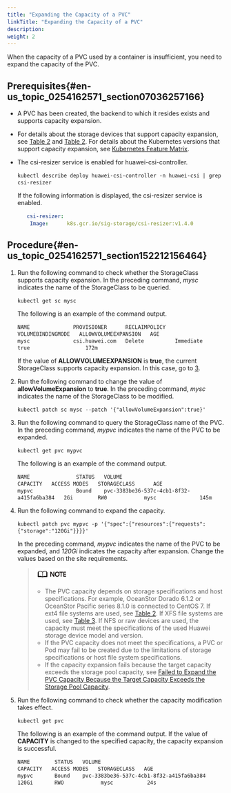 ```yaml
---
title: "Expanding the Capacity of a PVC"
linkTitle: "Expanding the Capacity of a PVC"
description: 
weight: 2
---
```


When the capacity of a PVC used by a container is insufficient, you need to expand the capacity of the PVC.

## Prerequisites{#en-us_topic_0254162571_section07036257166}

-   A PVC has been created, the backend to which it resides exists and supports capacity expansion.
-   For details about the storage devices that support capacity expansion, see  [Table 2](/docs/compatibility-and-features/compatibility-with-huawei-enterprise-storage#table14995183994515)  and  [Table 2](/docs/compatibility-and-features/compatibility-with-huawei-distributed-storage#table175022559255). For details about the Kubernetes versions that support capacity expansion, see  [Kubernetes Feature Matrix](/docs/compatibility-and-features/kubernetes-feature-matrix).
-   The csi-resizer service is enabled for huawei-csi-controller.

    ```
    kubectl describe deploy huawei-csi-controller -n huawei-csi | grep csi-resizer
    ```

    If the following information is displayed, the csi-resizer service is enabled.

    ```yaml
       csi-resizer:
        Image:      k8s.gcr.io/sig-storage/csi-resizer:v1.4.0
    ```

## Procedure{#en-us_topic_0254162571_section152212156464}

1.  Run the following command to check whether the StorageClass supports capacity expansion. In the preceding command,  _mysc_  indicates the name of the StorageClass to be queried.

    ```
    kubectl get sc mysc
    ```

    The following is an example of the command output.

    ```
    NAME              PROVISIONER      RECLAIMPOLICY   VOLUMEBINDINGMODE   ALLOWVOLUMEEXPANSION   AGE
    mysc              csi.huawei.com   Delete          Immediate           true                  172m
    ```

    If the value of  **ALLOWVOLUMEEXPANSION**  is  **true**, the current StorageClass supports capacity expansion. In this case, go to  [3](#en-us_topic_0254162571_li1143318914115).

2.  Run the following command to change the value of  **allowVolumeExpansion**  to  **true**. In the preceding command,  _mysc_  indicates the name of the StorageClass to be modified.

    ```
    kubectl patch sc mysc --patch '{"allowVolumeExpansion":true}'
    ```

3.  <a name="en-us_topic_0254162571_li1143318914115"></a>Run the following command to query the StorageClass name of the PVC. In the preceding command,  _mypvc_  indicates the name of the PVC to be expanded.

    ```
    kubectl get pvc mypvc
    ```

    The following is an example of the command output.

    ```
    NAME               STATUS   VOLUME                                     CAPACITY   ACCESS MODES   STORAGECLASS      AGE
    mypvc              Bound    pvc-3383be36-537c-4cb1-8f32-a415fa6ba384   2Gi        RW0            mysc              145m
    ```

4.  Run the following command to expand the capacity.

    ```
    kubectl patch pvc mypvc -p '{"spec":{"resources":{"requests":{"storage":"120Gi"}}}}'
    ```

    In the preceding command,  _mypvc_  indicates the name of the PVC to be expanded, and  _120Gi_  indicates the capacity after expansion. Change the values based on the site requirements.

    >![](/public_sys-resources/en/icon-note.gif)
    >-   The PVC capacity depends on storage specifications and host specifications. For example, OceanStor Dorado 6.1.2 or OceanStor Pacific series 8.1.0 is connected to CentOS 7. If ext4 file systems are used, see  [Table 2](/docs/using-huawei-csi/managing-a-pvc/creating-a-pvc/dynamic-volume-provisioning/pvc-parameters-for-dynamic-volume-provisioning#en-us_topic_0150885187_table178824527142). If XFS file systems are used, see  [Table 3](/docs/using-huawei-csi/managing-a-pvc/creating-a-pvc/dynamic-volume-provisioning/pvc-parameters-for-dynamic-volume-provisioning#en-us_topic_0150885187_table101951367104). If NFS or raw devices are used, the capacity must meet the specifications of the used Huawei storage device model and version.
    >-   If the PVC capacity does not meet the specifications, a PVC or Pod may fail to be created due to the limitations of storage specifications or host file system specifications.
    >-   If the capacity expansion fails because the target capacity exceeds the storage pool capacity, see  [Failed to Expand the PVC Capacity Because the Target Capacity Exceeds the Storage Pool Capacity](/docs/troubleshooting/pvc-issues/failed-to-expand-the-pvc-capacity-because-the-target-capacity-exceeds-the-storage-pool-capacity).

5.  Run the following command to check whether the capacity modification takes effect.

    ```
    kubectl get pvc
    ```

    The following is an example of the command output. If the value of  **CAPACITY**  is changed to the specified capacity, the capacity expansion is successful.

    ```
    NAME        STATUS   VOLUME                                     CAPACITY   ACCESS MODES   STORAGECLASS   AGE
    mypvc       Bound    pvc-3383be36-537c-4cb1-8f32-a415fa6ba384   120Gi       RWO            mysc           24s
    ```

